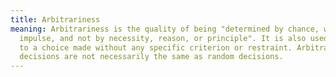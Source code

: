 ```yaml
---
title: Arbitrariness
meaning: Arbitrariness is the quality of being "determined by chance, whim, or
  impulse, and not by necessity, reason, or principle". It is also used to refer
  to a choice made without any specific criterion or restraint. Arbitrary
  decisions are not necessarily the same as random decisions.
---
```


